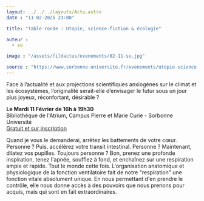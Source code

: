 ```yaml
---
layout: ../../../layouts/Actu.astro
date : "11-02-2025 23:00"

title: "Table-ronde : Utopie, science-fiction & écologie"

auteur :
  - su

image : "/assets/fildactus/evenements/02-11-su.jpg"

source : "https://www.sorbonne-universite.fr/evenements/utopie-science-fiction-ecologie"
---
```


Face à l’actualité et aux projections scientifiques anxiogènes sur le climat et les écosystèmes, l’originalité serait-elle d’envisager le futur sous un jour plus joyeux, réconfortant, désirable ?

__Le Mardi 11 Février de 16h à 19h30__  
Bibliothèque de l'Atrium, Campus Pierre et Marie Curie - Sorbonne Université  
[Gratuit et sur inscription](https://lime3-app3.sorbonne-universite.fr/index.php/518726)

Quand je vous le demanderai, arrêtez les battements de votre cœur. Personne ? Puis, accélérez votre transit intestinal. Personne ? Maintenant, dilatez vos pupilles. Toujours personne ? Bon, prenez une profonde inspiration, tenez l'apnée, soufflez à fond, et enchaînez sur une respiration ample et rapide. Tout le monde cette fois. L'organisation anatomique et physiologique de la fonction ventilatoire fait de notre "respiration" une fonction vitale absolument unique. En nous permettant d'en prendre le contrôle, elle nous donne accès à des pouvoirs que nous prenons pour acquis, mais qui sont en fait extraordinaires.